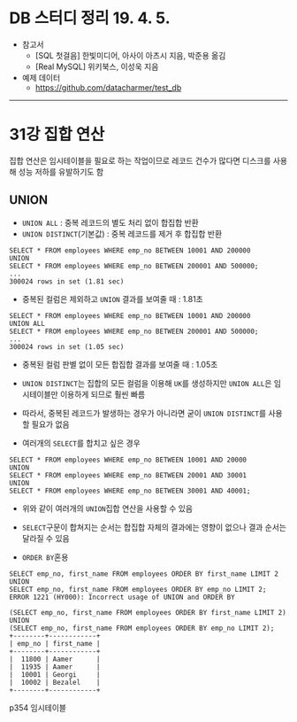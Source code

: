 # DB 스터디 정리 19. 4. 5.

* 참고서
	- [SQL 첫걸음] 한빛미디어, 아사이 아츠시 지음, 박준용 옮김
	- [Real MySQL] 위키북스, 이성욱 지음
* 예제 데이터
  - https://github.com/datacharmer/test_db
***
# 31강 집합 연산
집합 연산은 임시테이블을 필요로 하는 작업이므로 레코드 건수가 많다면 디스크를 사용해 성능 저하를 유발하기도 함
## UNION
- `UNION ALL` : 중복 레코드의 별도 처리 없이 합집합 반환
- `UNION DISTINCT`(기본값) : 중복 레코드를 제거 후 합집합 반환
```
SELECT * FROM employees WHERE emp_no BETWEEN 10001 AND 200000
UNION
SELECT * FROM employees WHERE emp_no BETWEEN 200001 AND 500000;
...
300024 rows in set (1.81 sec)
```
- 중복된 컬럼은 제외하고 `UNION` 결과를 보여줄 때 : 1.81초
```
SELECT * FROM employees WHERE emp_no BETWEEN 10001 AND 200000
UNION ALL
SELECT * FROM employees WHERE emp_no BETWEEN 200001 AND 500000;
...
300024 rows in set (1.05 sec)
```
- 중복된 컬럼 판별 없이 모든 합집합 결과를 보여줄 때 : 1.05초
- `UNION DISTINCT`는 집합의 모든 컬럼을 이용해 `UK`를 생성하지만 `UNION ALL`은 임시테이블만 이용하게 되므로 훨씬 빠름
- 따라서, 중복된 레코드가 발생하는 경우가 아니라면 굳이 `UNION DISTINCT`를 사용할 필요가 없음

- 여러개의 `SELECT`를 합치고 싶은 경우
```
SELECT * FROM employees WHERE emp_no BETWEEN 10001 AND 20000
UNION
SELECT * FROM employees WHERE emp_no BETWEEN 20001 AND 30001
UNION
SELECT * FROM employees WHERE emp_no BETWEEN 30001 AND 40001;
```
- 위와 같이 여러개의 `UNION`집합 연산을 사용할 수 있음

- `SELECT`구문이 합쳐지는 순서는 합집합 자체의 결과에는 영향이 없으나 결과 순서는 달라질 수 있음

- `ORDER BY`혼용
```
SELECT emp_no, first_name FROM employees ORDER BY first_name LIMIT 2
UNION
SELECT emp_no, first_name FROM employees ORDER BY emp_no LIMIT 2;
ERROR 1221 (HY000): Incorrect usage of UNION and ORDER BY

(SELECT emp_no, first_name FROM employees ORDER BY first_name LIMIT 2)
UNION
(SELECT emp_no, first_name FROM employees ORDER BY emp_no LIMIT 2);
+--------+------------+
| emp_no | first_name |
+--------+------------+
|  11800 | Aamer      |
|  11935 | Aamer      |
|  10001 | Georgi     |
|  10002 | Bezalel    |
+--------+------------+
```

p354 임시테이블

